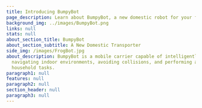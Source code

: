 ```yaml
---
title: Introducing BumpyBot
page_description: Learn about BumpyBot, a new domestic robot for your family.
background_img: ../images/BumpyBot.png
links: null
stats: null
about_section_title: BumpyBot
about_section_subtitle: A New Domestic Transporter
side_img: /images/FrogBot.jpg
about_description: BumpyBot is a mobile carrier capable of intelligently
  navigating indoor environments, avoiding collisions, and performing autonomous
  household tasks.
paragraph1: null
features: null
paragraph2: null
section_header: null
paragraph3: null
---
```

